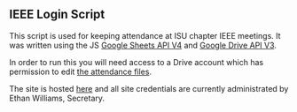 ## IEEE Login Script

This script is used for keeping attendance at ISU chapter IEEE meetings. 
It was written using the JS [Google Sheets API V4](https://developers.google.com/sheets/api/reference/rest/) and [Google Drive API V3](https://developers.google.com/drive/v3/reference/). 

In order to run this you will need access to a Drive account which has permission to edit 
[the attendance files](https://drive.google.com/drive/u/1/folders/0B2RZchU2dvreZXd0SkpOOC16Slk).

The site is hosted [here](https://ieee-login-script-v2.firebaseapp.com/) and all site credentials are currently administrated by Ethan Williams, Secretary.

